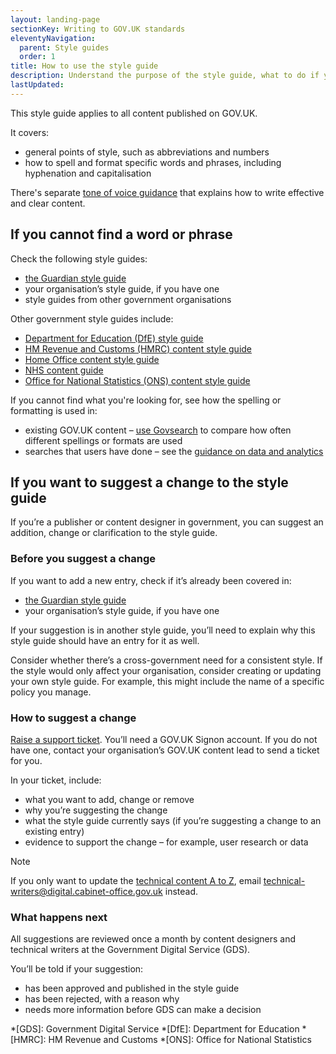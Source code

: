 ```yaml
---
layout: landing-page
sectionKey: Writing to GOV.UK standards
eleventyNavigation:
  parent: Style guides
  order: 1
title: How to use the style guide
description: Understand the purpose of the style guide, what to do if you cannot find something in it and how to ask for updates to it.
lastUpdated:
---
```

This style guide applies to all content published on GOV.UK.

It covers:

- general points of style, such as abbreviations and numbers
- how to spell and format specific words and phrases, including hyphenation and capitalisation

There's separate [tone of voice guidance](/writing-to-gov-uk-standards/tone-of-voice/) that explains how to write effective and clear content.

## If you cannot find a word or phrase

Check the following style guides:

- [the Guardian style guide](https://www.theguardian.com/guardian-observer-style-guide-a)
- your organisation’s style guide, if you have one
- style guides from other government organisations

Other government style guides include:

- [Department for Education (DfE) style guide](https://design.education.gov.uk/content-design/style-guide)
- [HM Revenue and Customs (HMRC) content style guide](https://design.tax.service.gov.uk/hmrc-content-style-guide/)
- [Home Office content style guide](https://design.homeoffice.gov.uk/content-style-guide)
- [NHS content guide](https://service-manual.nhs.uk/content)
- [Office for National Statistics (ONS) content style guide](https://service-manual.ons.gov.uk/content)

If you cannot find what you're looking for, see how the spelling or formatting is used in:

- existing GOV.UK content – [use Govsearch](https://gov-search.service.gov.uk/) to compare how often different spellings or formats are used
- searches that users have done – see the [guidance on data and analytics](/writing-to-gov-uk-standards/find-tools-resources/find-out-terms-users-searching/)

## If you want to suggest a change to the style guide

If you’re a publisher or content designer in government, you can suggest an addition, change or clarification to the style guide.

### Before you suggest a change

If you want to add a new entry, check if it’s already been covered in:

- [the Guardian style guide](https://www.theguardian.com/guardian-observer-style-guide-a)
- your organisation’s style guide, if you have one

If your suggestion is in another style guide, you’ll need to explain why this style guide should have an entry for it as well.

Consider whether there’s a cross-government need for a consistent style. If the style would only affect your organisation, consider creating or updating your own style guide. For example, this might include the name of a specific policy you manage.

### How to suggest a change

[Raise a support ticket](https://support.publishing.service.gov.uk/content_advice_request/new). You’ll need a GOV.UK Signon account. If you do not have one, contact your organisation’s GOV.UK content lead to send a ticket for you.

In your ticket, include:

- what you want to add, change or remove
- why you’re suggesting the change
- what the style guide currently says (if you’re suggesting a change to an existing entry)
- evidence to support the change – for example, user research or data

>[!NOTE]
>If you only want to update the [technical content A to Z](/writing-to-gov-uk-standards/style-guides/technical-a-to-z/), email <technical-writers@digital.cabinet-office.gov.uk> instead.

### What happens next

All suggestions are reviewed once a month by content designers and technical writers at the Government Digital Service (GDS).

You’ll be told if your suggestion:

- has been approved and published in the style guide
- has been rejected, with a reason why
- needs more information before GDS can make a decision

*[GDS]: Government Digital Service
*[DfE]: Department for Education
*[HMRC]: HM Revenue and Customs
*[ONS]: Office for National Statistics
